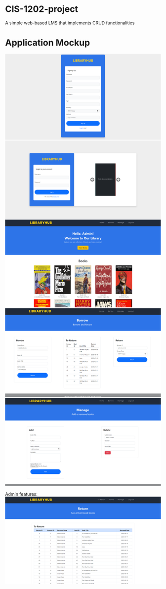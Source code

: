 # CIS-1202-project
A simple web-based LMS that implements CRUD functionalities

# Application Mockup
<img src="./images/wireframes/SignupPage.png">
<img src="./images/wireframes/LoginPage.png">
<img src="./images/wireframes/dashboard.png">
<img src="./images/wireframes/Borrowpage.png">
<img src="./images/wireframes/ManageBooks.png">

Admin features:
<img src="./images/wireframes/toreturnpage.png">



